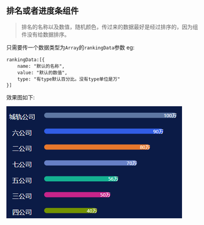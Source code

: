 ## 排名或者进度条组件

> 排名的名称以及数值，随机颜色，传过来的数据最好是经过排序的，因为组件没有给数据排序。

只需要传一个数据类型为`Array`的`rankingData`参数
eg:
```
rankingData:[{
    name: "默认的名称",
    value: "默认的数值",
    type: "有type默认百分比。没有type单位是万"
}]
```
效果图如下:

![效果图](../../images/ranking.png)
